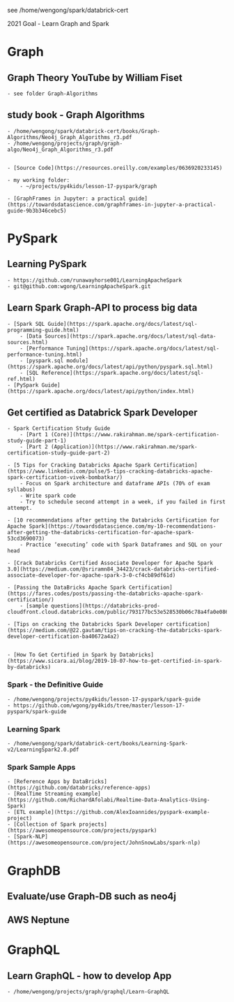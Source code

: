 see /home/wengong/spark/databrick-cert


2021 Goal - Learn Graph and Spark

# Graph 

## Graph Theory YouTube by William Fiset
    - see folder Graph-Algorithms

## study book - Graph Algorithms
    - /home/wengong/spark/databrick-cert/books/Graph-Algorithms/Neo4j_Graph_Algorithms_r3.pdf
    - /home/wengong/projects/graph/graph-algo/Neo4j_Graph_Algorithms_r3.pdf
    

    - [Source Code](https://resources.oreilly.com/examples/0636920233145)

    - my working folder:
        - ~/projects/py4kids/lesson-17-pyspark/graph

    - [GraphFrames in Jupyter: a practical guide](https://towardsdatascience.com/graphframes-in-jupyter-a-practical-guide-9b3b346cebc5)


# PySpark

## Learning PySpark
    - https://github.com/runawayhorse001/LearningApacheSpark
    - git@github.com:wgong/LearningApacheSpark.git

## Learn Spark Graph-API to process big data

    - [Spark SQL Guide](https://spark.apache.org/docs/latest/sql-programming-guide.html)
        - [Data Sources](https://spark.apache.org/docs/latest/sql-data-sources.html)
        - [Performance Tuning](https://spark.apache.org/docs/latest/sql-performance-tuning.html)
        - [pyspark.sql module](https://spark.apache.org/docs/latest/api/python/pyspark.sql.html)
        - [SQL Reference](https://spark.apache.org/docs/latest/sql-ref.html)
    - [PySpark Guide](https://spark.apache.org/docs/latest/api/python/index.html)

## Get certified as Databrick Spark Developer

    - Spark Certification Study Guide
        - [Part 1 (Core)](https://www.rakirahman.me/spark-certification-study-guide-part-1)
        - [Part 2 (Application)](https://www.rakirahman.me/spark-certification-study-guide-part-2)

    - [5 Tips for Cracking Databricks Apache Spark Certification](https://www.linkedin.com/pulse/5-tips-cracking-databricks-apache-spark-certification-vivek-bombatkar/)
        - Focus on Spark architecture and dataframe APIs (70% of exam syllabus)
        - Write spark code
        - Try to schedule second attempt in a week, if you failed in first attempt.

    - [10 recommendations after getting the Databricks Certification for Apache Spark](https://towardsdatascience.com/my-10-recommendations-after-getting-the-databricks-certification-for-apache-spark-53cd3690073)
        - Practice ‘executing’ code with Spark Dataframes and SQL on your head

    - [Crack Databricks Certified Associate Developer for Apache Spark 3.0](https://medium.com/@sriramn84_34423/crack-databricks-certified-associate-developer-for-apache-spark-3-0-cf4cb89df61d)

    - [Passing the DataBricks Apache Spark Certification](https://fares.codes/posts/passing-the-databricks-apache-spark-certification/)
        - [sample questions](https://databricks-prod-cloudfront.cloud.databricks.com/public/793177bc53e528530b06c78a4fa0e086/0/6221173/100020/latest.html)

    - [Tips on cracking the Databricks Spark Developer certification](https://medium.com/@22.gautam/tips-on-cracking-the-databricks-spark-developer-certification-ba40672a4a2)


    - [How To Get Certified in Spark by Databricks](https://www.sicara.ai/blog/2019-10-07-how-to-get-certified-in-spark-by-databricks)

### Spark - the Definitive Guide

    - /home/wengong/projects/py4kids/lesson-17-pyspark/spark-guide
    - https://github.com/wgong/py4kids/tree/master/lesson-17-pyspark/spark-guide

### Learning Spark

    - /home/wengong/spark/databrick-cert/books/Learning-Spark-v2/LearningSpark2.0.pdf

### Spark Sample Apps
    - [Reference Apps by DataBricks](https://github.com/databricks/reference-apps)
    - [RealTime Streaming example](https://github.com/RichardAfolabi/Realtime-Data-Analytics-Using-Spark)
    - [ETL example](https://github.com/AlexIoannides/pyspark-example-project)
    - [Collection of Spark projects](https://awesomeopensource.com/projects/pyspark)
    - [Spark-NLP](https://awesomeopensource.com/project/JohnSnowLabs/spark-nlp)

# GraphDB

## Evaluate/use Graph-DB such as neo4j


## AWS Neptune


# GraphQL

## Learn GraphQL - how to develop App 
    - /home/wengong/projects/graph/graphql/Learn-GraphQL


